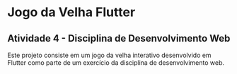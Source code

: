 # Jogo da Velha Flutter

## Atividade 4 - Disciplina de Desenvolvimento Web
Este projeto consiste em um jogo da velha interativo desenvolvido em Flutter como parte de um exercício da disciplina de desenvolvimento web.



